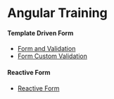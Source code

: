 # Angular Training

#### Template Driven Form 
<p>
<ul>
<li><a href="tdf/form.md">Form and Validation</a> </li>
<li><a href="tdf/custom_form_validation.md">Form Custom Validation </a> </li>
</ul>
</p>


#### Reactive Form 
<p>
<ul>
<li><a href="raf/raform.md">Reactive Form</a> </li>
</ul>
</p>




